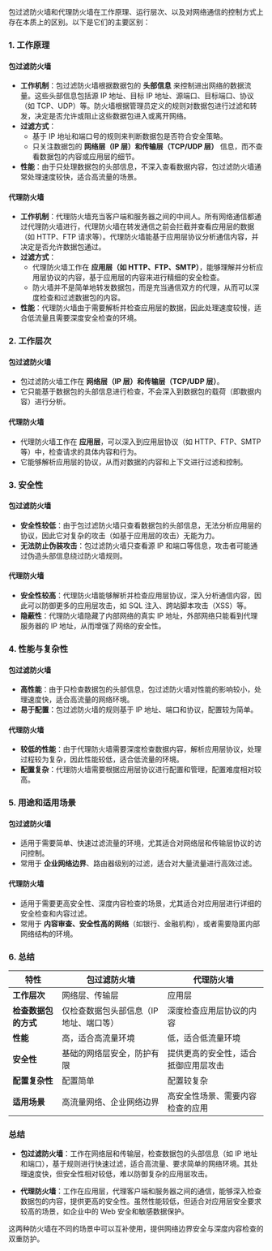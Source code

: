 包过滤防火墙和代理防火墙在工作原理、运行层次、以及对网络通信的控制方式上存在本质上的区别。以下是它们的主要区别：

### 1. **工作原理**

#### **包过滤防火墙**
- **工作机制**：包过滤防火墙根据数据包的 **头部信息** 来控制进出网络的数据流量。这些头部信息包括源 IP 地址、目标 IP 地址、源端口、目标端口、协议（如 TCP、UDP）等。防火墙根据管理员定义的规则对数据包进行过滤和转发，决定是否允许或阻止这些数据包进入或离开网络。
- **过滤方式**：
    - 基于 IP 地址和端口号的规则来判断数据包是否符合安全策略。
    - 只关注数据包的 **网络层（IP 层）和传输层（TCP/UDP 层）** 信息，而不查看数据包的内容或应用层的细节。
- **性能**：由于只处理数据包的头部信息，不深入查看数据内容，包过滤防火墙通常处理速度较快，适合高流量的场景。

#### **代理防火墙**
- **工作机制**：代理防火墙充当客户端和服务器之间的中间人。所有网络通信都通过代理防火墙进行，代理防火墙在转发通信之前会拦截并查看应用层的数据（如 HTTP、FTP 请求等）。代理防火墙能基于应用层协议分析通信内容，并决定是否允许数据包通过。
- **过滤方式**：
    - 代理防火墙工作在 **应用层（如 HTTP、FTP、SMTP）**，能够理解并分析应用层协议的内容，基于应用层的内容来进行精细的安全检查。
    - 防火墙并不是简单地转发数据包，而是充当通信双方的代理，从而可以深度检查和过滤数据包的内容。
- **性能**：代理防火墙由于需要解析并检查应用层的数据，因此处理速度较慢，适合低流量且需要深度安全检查的环境。

### 2. **工作层次**

#### **包过滤防火墙**
- 包过滤防火墙工作在 **网络层（IP 层）和传输层（TCP/UDP 层）**。
- 它只能基于数据包的头部信息进行检查，不会深入到数据包的载荷（即数据内容）进行分析。

#### **代理防火墙**
- 代理防火墙工作在 **应用层**，可以深入到应用层协议（如 HTTP、FTP、SMTP 等）中，检查请求的具体内容和行为。
- 它能够解析应用层的协议，从而对数据的内容和上下文进行过滤和控制。

### 3. **安全性**

#### **包过滤防火墙**
- **安全性较低**：由于包过滤防火墙只查看数据包的头部信息，无法分析应用层的协议，因此它对复杂的攻击（如基于应用层的攻击）无能为力。
- **无法防止伪装攻击**：包过滤防火墙只查看源 IP 和端口等信息，攻击者可能通过伪造头部信息绕过防火墙规则。

#### **代理防火墙**
- **安全性较高**：代理防火墙能够解析并检查应用层协议，深入分析通信内容，因此可以防御更多的应用层攻击，如 SQL 注入、跨站脚本攻击（XSS）等。
- **隐蔽性**：代理防火墙隐藏了内部网络的真实 IP 地址，外部网络只能看到代理服务器的 IP 地址，从而增强了网络的安全性。

### 4. **性能与复杂性**

#### **包过滤防火墙**
- **高性能**：由于只检查数据包的头部信息，包过滤防火墙对性能的影响较小，处理速度快，适合高流量的网络环境。
- **易于配置**：包过滤防火墙的规则基于 IP 地址、端口和协议，配置较为简单。

#### **代理防火墙**
- **较低的性能**：由于代理防火墙需要深度检查数据内容，解析应用层协议，处理过程较为复杂，因此性能较低，适合低流量的环境。
- **配置复杂**：代理防火墙需要根据应用层协议进行配置和管理，配置难度相对较高。

### 5. **用途和适用场景**

#### **包过滤防火墙**
- 适用于需要简单、快速过滤流量的环境，尤其适合对网络层和传输层协议的访问控制。
- 常用于 **企业网络边界**、路由器级别的过滤，适合对大量流量进行高效过滤。

#### **代理防火墙**
- 适用于需要更高安全性、深度内容检查的场景，尤其适合对应用层进行详细的安全检查和内容过滤。
- 常用于 **内容审查、安全性高的网络**（如银行、金融机构），或者需要隐匿内部网络结构的环境。

### 6. **总结**

| 特性                     | 包过滤防火墙                            | 代理防火墙                              |
|--------------------------|----------------------------------------|----------------------------------------|
| **工作层次**              | 网络层、传输层                         | 应用层                                 |
| **检查数据包的方式**      | 仅检查数据包头部信息（IP 地址、端口等） | 深度检查应用层协议的内容                |
| **性能**                  | 高，适合高流量环境                     | 低，适合低流量环境                     |
| **安全性**                | 基础的网络层安全，防护有限             | 提供更高的安全性，适合抵御应用层攻击    |
| **配置复杂性**            | 配置简单                              | 配置较复杂                             |
| **适用场景**              | 高流量网络、企业网络边界               | 高安全性场景、需要内容检查的应用        |

### 总结

- **包过滤防火墙**：工作在网络层和传输层，检查数据包的头部信息（如 IP 地址和端口），基于规则进行快速过滤，适合高流量、要求简单的网络环境。其处理速度快，但安全性相对较低，难以防御复杂的应用层攻击。

- **代理防火墙**：工作在应用层，代理客户端和服务器之间的通信，能够深入检查数据包的内容，提供更高的安全性。虽然性能较低，但适合对应用层安全要求较高的场景，如企业中的 Web 安全和敏感数据保护。

这两种防火墙在不同的场景中可以互补使用，提供网络边界安全与深度内容检查的双重防护。
